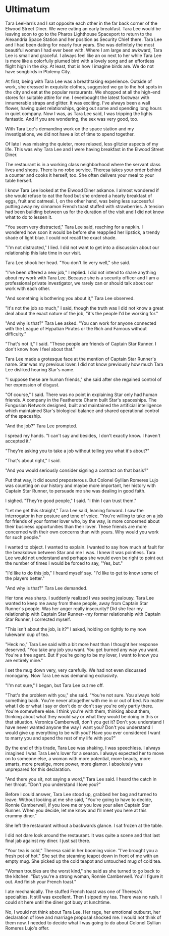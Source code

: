 # Ultimatum #

Tara LeeHarris and I sat opposite each other in the far back corner of
the Elwood Street Diner. We were eating an early breakfast. Tara Lee would
be leaving soon to go to the Pharos Lighthouse Spaceport to return to the
Alexandria Space Station and her position as Security Chief there. Tara Lee
and I had been dating for nearly four years. She was definitely the most
beautiful woman I had ever been with. Where I am large and awkward, Tara
Lee is small and graceful. I always feel like an ox next to her while Tara
Lee is more like a colorfully plumed bird with a lovely song and an
effortless flight high in the sky. At least, that is how I imagine birds
are. We do not have songbirds in Ptolemy City.

At first, being with Tara Lee was a breathtaking experience. Outside of
work, she dressed in exquisite clothes, suggested we go to the hot spots in
the city and eat at the popular restaurants. We shopped at all the high-end
stores for suitable attire for me. I evenbought  the latest footwear with innumerable straps and glitter. It was
exciting. I've always been a wall flower, having quiet relationships, going
out some and spending long hours in quiet company. Now I was, as Tara Lee
said, I was tripping the lights fantastic. And if you are wondering, the
sex was very good, too.

With Tara Lee's demanding work on the space station and my
investigations, we did not have a lot of time to spend together.

Of late I was missing the quieter, more relaxed, less glitzier aspects
of my life. This was why Tara Lee and I were having breakfast in the Elwood
Street Diner.

The restaurant is in a working class neighborhood where the servant class
lives and shops. There is no robo service. Theresa takes your order behind
a counter and cooks it herself, too. She often delivers your meal to your
table herself.

I know Tara Lee looked at the Elwood Diner askance. I almost wondered if
she would refuse to eat the food but she ordered a hearty breakfast of
eggs, fruit and oatmeal. I, on the other hand, was being less successful
putting away my cinnamon French toast stuffed with strawberries. A tension
had been building between us for the duration of the visit and I did not
know what to do to lessen it.

"You seem very distracted," Tara Lee said, reaching for a napkin. I
wondered how soon it would be before she reapplied her lipstick, a trendy
shade of light blue. I could not recall the exact shade.

"I'm not distracted," I lied. I did not want to get into a discussion about
our relationship this late time in our visit.

Tara Lee shook her head. "You don't lie very well," she said.

"I've been offered a new job," I replied. I did not intend to share
anything about my work with Tara Lee. Because she is a security officer and
I am a professional private investigator, we rarely can or should talk
about our work with each other.

"And something is bothering you about it," Tara Lee observed.

"It's not the job so much," I said, though the truth was I did not know a
great deal about the exact nature of the job, "it's the people I'd be
working for."

"And why is that?" Tara Lee asked. "You can work for anyone connected with
the League of Hypatian Pirates or the Rich and Famous without difficulty."

"That's not it," I said. "These people are friends of Captain Star Runner.
I don't know how I feel about that."

Tara Lee made a grotesque face at the mention of Captain Star Runner's
name. Star was my previous lover. I did not know previously how much Tara
Lee disliked hearing Star's name.

"I suppose these are human friends," she said after she regained control of
her expression of disgust.

"Of course," I said. There was no point in explaining Star only had human
friends. A company in the Featherote Charm built Star's spaceships. The
Fungusian Network designed, built and maintained the artificial
intelligence which maintained Star's biological balance and shared
operational control of the spaceship.

"And the job?" Tara Lee prompted.

I spread my hands. "I can't say and besides, I don't exactly know. I
haven't accepted it."

"They're asking you to take a job without telling you what it's about?"

"That's about right," I said.

"And you would seriously consider signing a contract on that basis?"

Put that way, it did sound preposterous. But Colonel Gyllian Romeres Lujo
was counting on our history and maybe more important, her history with
Captain Star Runner, to persuade me she was dealing in good faith.

I sighed. "They're good people," I said. "I thin I can trust them."

"Let me get this straight," Tara Lee said, leaning forward. I saw the
interrogator in her posture and tone of voice. "You're willing to take on a
job for friends of your former lover who, by the way, is more concerned
about their business opportunities than their lover. These friends are more
concerned with their own concerns than with yours. Why would you work for
such people."

I wanted to object. I wanted to explain. I wanted to say how much at fault
for the breakdown between Star and me I was. I knew it was pointless. Tara
Lee would not understand and perhaps she would even be right to point out
the number of times I would be forced to say, "Yes, but."

"I'd like to do this job," I heard myself say. "I'd like to get to know
some of the players better."

"And why is that?" Tara Lee demanded.

Her tone was sharp. I suddenly realized I was seeing jealousy. Tara Lee
wanted to keep me away from these people, away from Captain Star Runner's
people. Was her anger really insecurity? Did she fear my relationship with
Captain Star Runner--my former relationship with Captain Star Runner, I
corrected myself.

"This isn't about the job, is it?" I asked, holding on tightly to my now
lukewarm cup of tea.

"Heck no," Tara Lee said with a bit more heat than I thought her response
deserved. "You take any job you want. You get burned any way you want.
You're a free agent. But if you're going to be my lover, I want to know you
are entirely mine."

I set the mug down very, very carefully. We had not even discussed
monogamy. Now Tara Lee was demanding exclusivity.

"I'm not sure," I began, but Tara Lee cut me off.

"That's the problem with you," she said. "You're not sure. You always hold
something back. You're never altogether with me in or out of bed. No matter
what I do or what I say or don't do or don't say you're only partly there.
You're somewhere else. I think you're with them, thinking about them,
thinking about what they would say or what they would be doing in this or that
situation. Veronica Camberwell, don't you get it? Don't you understand I
have never wanted anyone the way I want you? Don't you understand I would
give up everything to be with you? Have you ever considered I want to marry
you and spend the rest of my life with you?"

By the end of this tirade, Tara Lee was shaking. I was speechless. I
always imagined I was Tara Lee's lover for a season. I always expected her
to move on to someone else, a woman with more potential, more beauty, more
smarts, more prestige, more power, more glamor. I absolutely was unprepared
for this declaration.

"And there you sit, not saying a word," Tara Lee said. I heard the catch in
her throat. "Don't you understand I love you?"

Before I could answer, Tara Lee stood up, grabbed her bag and turned to
leave. Without looking at me she said, "You're going to have to decide,
Ronnie Camberwell, if you love me or you love your alien Captain Star
Runner. When you decide, let me know and I'll meet you here at this crummy
diner."

She left the restaurant without a backwards glance. I sat frozen
at the table.

I did not dare look around the restaurant. It was quite a scene and that
last final jab against my diner. I just sat there.

"Your tea is cold," Theresa said in her booming voice. "I've brought you a
fresh pot of hot." She set the steaming teapot down in front of me with an
empty mug. She picked up the cold teapot and untouched mug of cold tea.

"Woman troubles are the worst kind," she said as she turned to go back to
the kitchen. "But you're a strong woman, Ronnie Camberwell. You'll figure
it out. And finish your French toast."

I ate mechanically. The stuffed French toast was one of Theresa's
specialties. It still was excellent.
Then I sipped my tea. There was no rush. I could sit here until the diner
got busy at lunchtime.

No, I would not think about Tara Lee. Her rage, her emotional outburst, her
declaration of love and marriage proposal shocked me. I would not think of
them now. I needed to decide what I was going to do about Colonel Gyllian
Romeres Lujo's offer.
